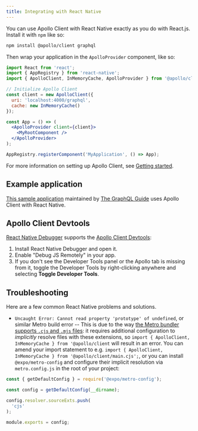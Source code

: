```yaml
---
title: Integrating with React Native
---
```


You can use Apollo Client with React Native exactly as you do with React.js. Install it with `npm` like so:

```bash
npm install @apollo/client graphql
```

Then wrap your application in the `ApolloProvider` component, like so:

```jsx
import React from 'react';
import { AppRegistry } from 'react-native';
import { ApolloClient, InMemoryCache, ApolloProvider } from '@apollo/client';

// Initialize Apollo Client
const client = new ApolloClient({
  uri: 'localhost:4000/graphql',
  cache: new InMemoryCache()
});

const App = () => (
  <ApolloProvider client={client}>
    <MyRootComponent />
  </ApolloProvider>
);

AppRegistry.registerComponent('MyApplication', () => App);
```

For more information on setting up Apollo Client, see [Getting started](../get-started/).

## Example application

[This sample application](https://github.com/GraphQLGuide/guide-react-native) maintained by [The GraphQL Guide](https://graphql.guide/) uses Apollo Client with React Native.

## Apollo Client Devtools

[React Native Debugger](https://github.com/jhen0409/react-native-debugger) supports the [Apollo Client Devtools](../development-testing/developer-tooling/#apollo-client-devtools):

1. Install React Native Debugger and open it.
2. Enable "Debug JS Remotely" in your app.
3. If you don't see the Developer Tools panel or the Apollo tab is missing from it, toggle the Developer Tools by right-clicking anywhere and selecting **Toggle Developer Tools**.

## Troubleshooting

Here are a few common React Native problems and solutions.

* `Uncaught Error: Cannot read property 'prototype' of undefined`, or similar Metro build error -- This is due to the way [the Metro bundler supports `.cjs` and `.mjs` files](https://github.com/facebook/metro/issues/535#issuecomment-1198071838): it requires additional configuration to _implicitly_ resolve files with these extensions, so `import { ApolloClient, InMemoryCache } from '@apollo/client` will result in an error. You can amend your import statement to e.g. `import { ApolloClient, InMemoryCache } from '@apollo/client/main.cjs';`, or you can install `@expo/metro-config` and configure their implicit resolution via `metro.config.js` in the root of your project:

```js
const { getDefaultConfig } = require('@expo/metro-config');

const config = getDefaultConfig(__dirname);

config.resolver.sourceExts.push(
  'cjs'
);

module.exports = config;
```
